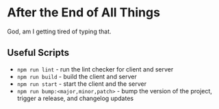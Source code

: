 # After the End of All Things

God, am I getting tired of typing that.

## Useful Scripts

* `npm run lint` - run the lint checker for client and server
* `npm run build` - build the client and server
* `npm run start` - start the client and the server
* `npm run bump:<major,minor,patch>` - bump the version of the project, trigger a release, and changelog updates